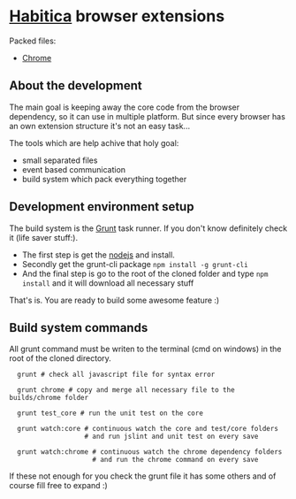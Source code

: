 # [Habitica](http://habitica.com) browser extensions

Packed files:

 - [Chrome](https://chrome.google.com/webstore/detail/habitrpg/pidkmpibnnnhneohdgjclfdjpijggmjj?hl=en-US)

## About the development
The main goal is keeping away the core code from the browser dependency, so it can use in multiple platform. 
But since every browser has an own extension structure it's not an easy task...

The tools which are help achive that holy goal:

- small separated files
- event based communication
- build system which pack everything together

## Development environment setup
The build system is the [Grunt](http://gruntjs.com/) task runner. If you don't know definitely check it (life saver stuff:).

- The first step is get the [nodejs](http://nodejs.org/download/) and install.
- Secondly get the grunt-cli package `npm install -g grunt-cli`
- And the final step is go to the root of the cloned folder and type `npm install` and it will download all necessary stuff

That's is. You are ready to build some awesome feature :)

## Build system commands
All grunt command must be writen to the terminal (cmd on windows) in the root of the cloned directory.

      grunt # check all javascript file for syntax error
  
      grunt chrome # copy and merge all necessary file to the builds/chrome folder
  
      grunt test_core # run the unit test on the core
  
      grunt watch:core # continuous watch the core and test/core folders
                       # and run jslint and unit test on every save
                   
      grunt watch:chrome # continuous watch the chrome dependency folders 
                         # and run the chrome command on every save
                     
If these not enough for you check the grunt file it has some others and of course fill free to expand :)
